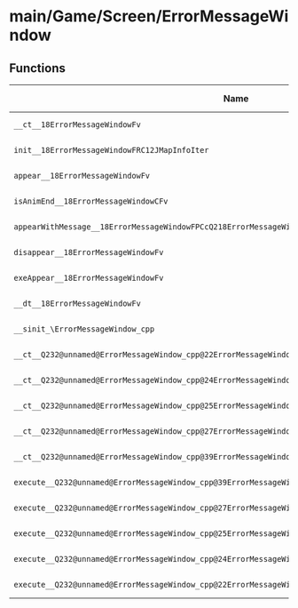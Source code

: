 # main/Game/Screen/ErrorMessageWindow

## Functions

| Name | Address | Match % |
|------|---------|---------|
| `__ct__18ErrorMessageWindowFv` | `0x80355A34` | :x: (0.0%) |
| `init__18ErrorMessageWindowFRC12JMapInfoIter` | `0x80355A88` | :x: (0.0%) |
| `appear__18ErrorMessageWindowFv` | `0x80355AE0` | :x: (0.0%) |
| `isAnimEnd__18ErrorMessageWindowCFv` | `0x80355B14` | :x: (0.0%) |
| `appearWithMessage__18ErrorMessageWindowFPCcQ218ErrorMessageWindow11MessageTypePCQ34nw4r3lyt6TexMap` | `0x80355B74` | :x: (0.0%) |
| `disappear__18ErrorMessageWindowFv` | `0x80355C18` | :x: (0.0%) |
| `exeAppear__18ErrorMessageWindowFv` | `0x80355C20` | :x: (0.0%) |
| `__dt__18ErrorMessageWindowFv` | `0x80355D54` | :x: (0.0%) |
| `__sinit_\ErrorMessageWindow_cpp` | `0x80355DB0` | :x: (0.0%) |
| `__ct__Q232@unnamed@ErrorMessageWindow_cpp@22ErrorMessageWindowHideFv` | `0x80355DF4` | :x: (0.0%) |
| `__ct__Q232@unnamed@ErrorMessageWindow_cpp@24ErrorMessageWindowAppearFv` | `0x80355E04` | :x: (0.0%) |
| `__ct__Q232@unnamed@ErrorMessageWindow_cpp@25ErrorMessageWindowDisplayFv` | `0x80355E14` | :x: (0.0%) |
| `__ct__Q232@unnamed@ErrorMessageWindow_cpp@27ErrorMessageWindowDisappearFv` | `0x80355E24` | :x: (0.0%) |
| `__ct__Q232@unnamed@ErrorMessageWindow_cpp@39ErrorMessageWindowDisappearBeforeAppearFv` | `0x80355E34` | :x: (0.0%) |
| `execute__Q232@unnamed@ErrorMessageWindow_cpp@39ErrorMessageWindowDisappearBeforeAppearCFP5Spine` | `0x80355E44` | :x: (0.0%) |
| `execute__Q232@unnamed@ErrorMessageWindow_cpp@27ErrorMessageWindowDisappearCFP5Spine` | `0x80355E9C` | :x: (0.0%) |
| `execute__Q232@unnamed@ErrorMessageWindow_cpp@25ErrorMessageWindowDisplayCFP5Spine` | `0x80355EF4` | :x: (0.0%) |
| `execute__Q232@unnamed@ErrorMessageWindow_cpp@24ErrorMessageWindowAppearCFP5Spine` | `0x80355F40` | :x: (0.0%) |
| `execute__Q232@unnamed@ErrorMessageWindow_cpp@22ErrorMessageWindowHideCFP5Spine` | `0x80355F48` | :x: (0.0%) |